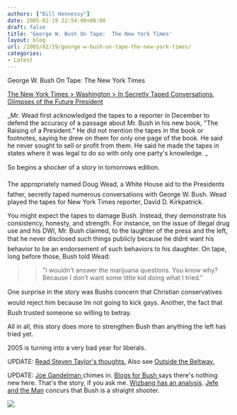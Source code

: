```yaml
---
authors: ["Bill Hennessy"]
date: 2005-02-19 22:54:00+00:00
draft: false
title: 'George W. Bush On Tape:  The New York Times'
layout: blog
url: /2005/02/19/george-w-bush-on-tape-the-new-york-times/
categories:
- Latest
---
```


George W. Bush On Tape: The New York Times




[The New York Times > Washington > In Secretly Taped Conversations, Glimpses of the Future President](https://www.nytimes.com/2005/02/20/politics/20talk.html?ei=5065&en=3d3a7b4f99465096&ex=1109480400&partner=MYWAY&pagewanted=print&position=)




_Mr. Wead first acknowledged the tapes to a reporter in December to defend the accuracy of a passage about Mr. Bush in his new book, "The Raising of a President." He did not mention the tapes in the book or footnotes, saying he drew on them for only one page of the book. He said he never sought to sell or profit from them. He said he made the tapes in states where it was legal to do so with only one party's knowledge. _




So begins a shocker of a story in tomorrows edition.







The appropriately named Doug Wead, a White House aid to the Presidents father, secretly taped numerous conversations with George W. Bush. Wead played the tapes for New York Times reporter, David D. Kirkpatrick.




You might expect the tapes to damage Bush. Instead, they demonstrate his consistency, honesty, and strength. For instance, on the issue of illegal drug use and his DWI, Mr. Bush claimed, to the laughter of the press and the left, that he never disclosed such things publicly because he didnt want his behavior to be an endorsement of such behaviors to his daughter. On tape, long before those, Bush told Wead:




> 

> 
> > 

>> 
>> "I wouldn't answer the marijuana questions. You know why? Because I don't want some little kid doing what I tried."
>> 
>> 
> 
> 




One surprise in the story was Bushs concern that Christian conservatives would reject him because Im not going to kick gays. Another, the fact that Bush trusted someone so willing to betray. 




All in all, this story does more to strengthen Bush than anything the left has tried yet.




2005 is turning into a very bad year for liberals. 




UPDATE: [Read Steven Taylor's thoughts.](https://www.poliblogger.com/index.php?p=6277) Also see [Outside the Beltway.](https://www.outsidethebeltway.com/archives/9331)




UPDATE: [ Joe Gandelman ](https://www.deanesmay.com/posts/1108881226.shtml)chimes in. [Blogs for Bush ](https://www.blogsforbush.com/mt/archives/003751.html)says there's nothing new here. That's the story, if you ask me. [Wizbang has an analysis](https://wizbangblog.com/archives/005145.php). [ Jefe and the Man](https://jefeandtheman.blogspot.com/2005/02/secret-bush-tapes.html) concurs that Bush is a straight shooter.

![](https://blog.billhennessy.com/aggbug.aspx?PostID=1134)

